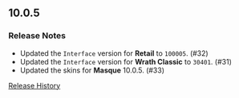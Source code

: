 ## 10.0.5

### Release Notes

- Updated the `Interface` version for **Retail** to `100005`. (#32)
- Updated the `Interface` version for **Wrath Classic** to `30401`. (#31)
- Updated the skins for **Masque** 10.0.5. (#33)

[Release History](https://github.com/SFX-WoW/Masque_Entropy/wiki/History)
